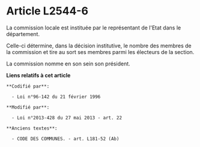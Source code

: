 # Article L2544-6

La commission locale est instituée par le représentant de l'Etat dans le département.

Celle-ci détermine, dans la décision institutive, le nombre des membres de la commission et tire au sort ses membres parmi
les électeurs de la section.

La commission nomme en son sein son président.

**Liens relatifs à cet article**

	**Codifié par**:

	  - Loi n°96-142 du 21 février 1996

	**Modifié par**:

	  - Loi n°2013-428 du 27 mai 2013 - art. 22

	**Anciens textes**:

	  - CODE DES COMMUNES. - art. L181-52 (Ab)
